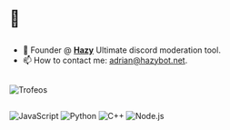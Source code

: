 # 👋

## 
- 🔭 Founder @ [**Hazy**](https://hazybot.net) Ultimate discord moderation tool.
- 📫 How to contact me: [adrian@hazybot.net](mailto:adrian@hazybot.net).
## 
![Trofeos](https://github-profile-trophy.vercel.app/?username=4drixn&theme=onedark)
##
![JavaScript](https://img.shields.io/badge/-JavaScript-F7DF1E?style=flat-square&logo=javascript&logoColor=black)
![Python](https://img.shields.io/badge/-Python-3776AB?style=flat-square&logo=python&logoColor=white)
![C++](https://img.shields.io/badge/-C++-00599C?style=flat-square&logo=c%2B%2B&logoColor=white)
![Node.js](https://img.shields.io/badge/-Node.js-339933?style=flat-square&logo=node.js&logoColor=white)









